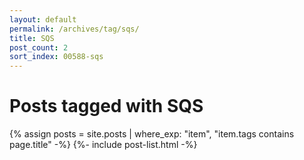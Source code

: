 ```yaml
---
layout: default
permalink: /archives/tag/sqs/
title: SQS
post_count: 2
sort_index: 00588-sqs
---
```

<h1 class="page-heading">Posts tagged with SQS</h1>
{% assign posts = site.posts | where_exp: "item", "item.tags contains page.title" -%}
{%- include post-list.html -%}
